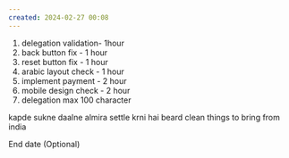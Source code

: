 ```yaml
---
created: 2024-02-27 00:08
---
```

1. delegation validation- 1hour
2. back button fix - 1 hour
3. reset button fix - 1 hour
4. arabic layout check - 1 hour
5. implement payment - 2 hour
6. mobile design check - 2 hour
7. delegation max 100 character

kapde sukne daalne
almira settle krni hai
beard clean
things to bring from india


End date (Optional)
